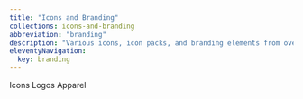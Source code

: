 ```yaml
---
title: "Icons and Branding"
collections: icons-and-branding
abbreviation: "branding"
description: "Various icons, icon packs, and branding elements from over the years."
eleventyNavigation:
  key: branding
---
```


<div class="container">
  <div class="row">
    <div class="col text-align-center">
      <div class="btn-group">
        <a class="btn btn-outline disabled" aria-disabled="true">Icons</a>
        <a class="btn btn-outline disabled" aria-disabled="true">Logos</a>
        <a class="btn btn-outline disabled" aria-disabled="true">Apparel</a>
      </div>
    </div>
  </div>
</div>
